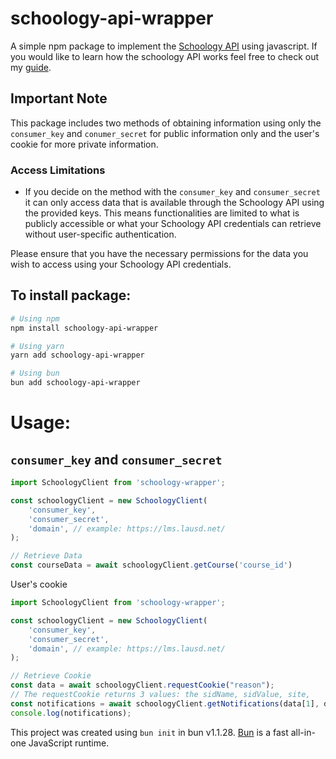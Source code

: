 # schoology-api-wrapper
A simple npm package to implement the [Schoology API](https://developers.schoology.com/api/) using javascript. If you would like to learn how the schoology API works feel free to check out my [guide](https://github.com/i-nek/Schoology-API-Guide/tree/main).
## Important Note

This package includes two methods of obtaining information using only the `consumer_key` and `conumer_secret` for public information only and the user's cookie for more private information.

### Access Limitations
- If you decide on the method with the `consumer_key` and `consumer_secret` it can only access data that is available through the Schoology API using the provided keys. This means functionalities are limited to what is publicly accessible or what your Schoology API credentials can retrieve without user-specific authentication.

Please ensure that you have the necessary permissions for the data you wish to access using your Schoology API credentials.

## To install package:

```bash
# Using npm
npm install schoology-api-wrapper

# Using yarn
yarn add schoology-api-wrapper

# Using bun
bun add schoology-api-wrapper

```

# Usage:
## `consumer_key` and `consumer_secret`
```javascript
import SchoologyClient from 'schoology-wrapper';

const schoologyClient = new SchoologyClient(
    'consumer_key', 
    'consumer_secret',
    'domain', // example: https://lms.lausd.net/ 
);

// Retrieve Data
const courseData = await schoologyClient.getCourse('course_id')
```
User's cookie
```javascript
import SchoologyClient from 'schoology-wrapper';

const schoologyClient = new SchoologyClient(
    'consumer_key', 
    'consumer_secret',
    'domain', // example: https://lms.lausd.net/ 
);

// Retrieve Cookie
const data = await schoologyClient.requestCookie("reason");
// The requestCookie returns 3 values: the sidName, sidValue, site,
const notifications = await schoologyClient.getNotifications(data[1], data[2], data[3]);
console.log(notifications);
```

This project was created using `bun init` in bun v1.1.28. [Bun](https://bun.sh) is a fast all-in-one JavaScript runtime.
